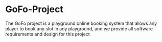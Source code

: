 # GoFo-Project
The GoFo project is a playground online booking system that allows any player to book any slot in any playground, and 
we provide all software requirements and design for this project
